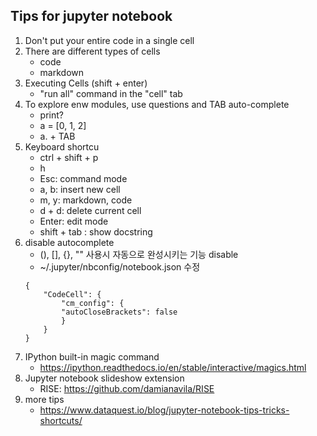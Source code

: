 ## Tips for jupyter notebook
1. Don't put your entire code in a single cell
2. There are different types of cells
    - code
    - markdown
3. Executing Cells (shift + enter)
    - "run all" command in the "cell" tab
4. To explore enw modules, use questions and TAB auto-complete
    - print?
    - a = [0, 1, 2]
    - a. + TAB
5. Keyboard shortcu
    - ctrl + shift + p
    - h
    - Esc: command mode
    - a, b: insert new cell
    - m, y: markdown, code
    - d + d: delete current cell
    - Enter: edit mode
    - shift + tab : show docstring
6. disable autocomplete
    - (), [], {}, "" 사용시 자동으로 완성시키는 기능 disable
    - ~/.jupyter/nbconfig/notebook.json 수정
    ~~~
    {
        "CodeCell": {
            "cm_config": {
            "autoCloseBrackets": false
            }
        }
    }
    ~~~
6. IPython built-in magic command
    - https://ipython.readthedocs.io/en/stable/interactive/magics.html
7. Jupyter notebook slideshow extension
    - RISE: https://github.com/damianavila/RISE
8. more tips
    - https://www.dataquest.io/blog/jupyter-notebook-tips-tricks-shortcuts/
